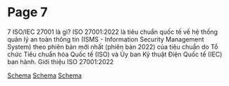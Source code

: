# Page 7

7
ISO/IEC 27001 
là gì?
ISO 27001:2022 là tiêu chuẩn quốc tế về hệ thống quản lý an toàn thông tin (ISMS - Information 
Security Management System) theo phiên bản mới nhất (phiên bản 2022) của tiêu chuẩn do Tổ chức 
Tiêu chuẩn hóa Quốc tế (ISO) và Ủy ban Kỹ thuật Điện Quốc tế (IEC) ban hành.
Giới thiệu ISO 27001:2022

[Schema](page_7_img_0.png)
[Schema](page_7_img_1.png)
[Schema](page_7_img_2.png)
